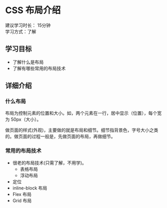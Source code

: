# CSS 布局介绍
建议学习时长： 15分钟  
学习方式：了解  

## 学习目标
* 了解什么是布局
* 了解有哪些常用的布局技术

## 详细介绍
### 什么布局
布局为控制元素的位置和大小。如，两个元素在一行，居中显示（位置），每个宽为 50px（大小）。

做页面的样式(外观)，主要做的就是布局和细节。细节指背景色，字号大小之类的。做页面的过程一般是，先做页面的布局，再做细节。

### 常用的布局技术
* 很老的布局技术(只需了解，不用学)。
  * 表格布局
  * 浮动布局
* 定位
* inline-block 布局
* Flex 布局
* Grid 布局


